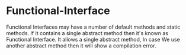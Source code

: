 # Functional-Interface
Functional Interfaces may have a number of default methods and static methods. If it contains a single abstract method then it's known as Functional Interface. It allows a single abstract method, In case We use another abstract method then it will show a compilation error.
